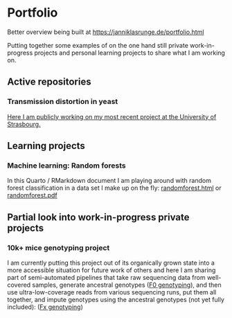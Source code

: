 # Portfolio

Better overview being built at https://janniklasrunge.de/portfolio.html

Putting together some examples of on the one hand still private work-in-progress projects and personal learning projects to share what I am working on.

## Active repositories

### Transmission distortion in yeast

[Here I am publicly working on my most recent project at the University of Strasbourg.]()

## Learning projects

### Machine learning: Random forests

In this Quarto / RMarkdown document I am playing around with random forest classification in a data set I make up on the fly: [randomforest.html](fake_disease_ml/randomforest.html) or [randomforest.pdf](fake_disease_ml/randomforest.pdf)

## Partial look into work-in-progress private projects

### 10k+ mice genotyping project

I am currently putting this project out of its organically grown state into a more accessible situation for future work of others and here I am sharing part of semi-automated pipelines that take raw sequencing data from well-covered samples, generate ancestral genotypes ([F0 genotyping](Barn_Mice/01_Genotyping/01_Founders)), and then use ultra-low-coverage reads from various sequencing runs, put them all together, and impute genotypes using the ancestral genotypes (not yet fully included): ([Fx genotyping](Barn_Mice/01_Genotyping/02_Fx))